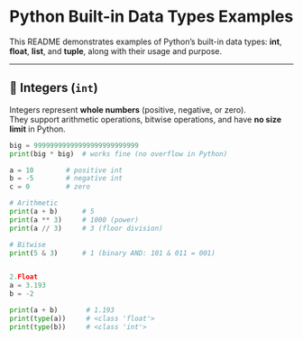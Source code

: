 # Python Built-in Data Types Examples

This README demonstrates examples of Python’s built-in data types: **int**, **float**, **list**, and **tuple**, along with their usage and purpose.

---

## 🔢 Integers (`int`)

Integers represent **whole numbers** (positive, negative, or zero).  
They support arithmetic operations, bitwise operations, and have **no size limit** in Python.

```python
big = 99999999999999999999999999
print(big * big)  # works fine (no overflow in Python)

a = 10        # positive int
b = -5        # negative int
c = 0         # zero

# Arithmetic
print(a + b)      # 5
print(a ** 3)     # 1000 (power)
print(a // 3)     # 3 (floor division)

# Bitwise
print(5 & 3)      # 1 (binary AND: 101 & 011 = 001)


2.Float
a = 3.193
b = -2

print(a + b)       # 1.193
print(type(a))     # <class 'float'>
print(type(b))     # <class 'int'>
